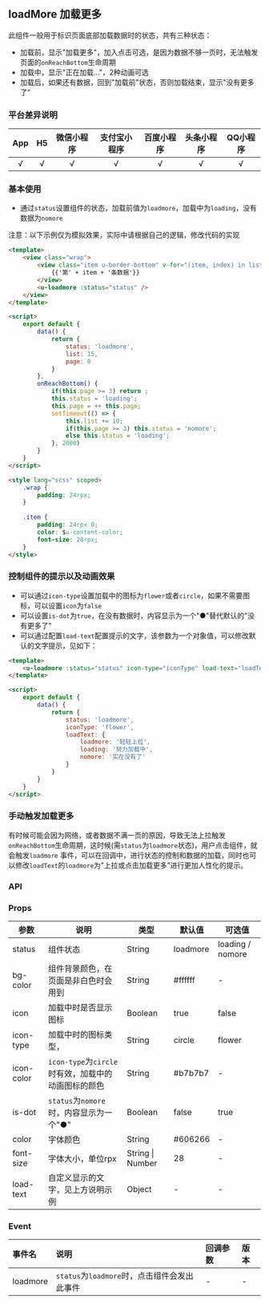 ## loadMore 加载更多

此组件一般用于标识页面底部加载数据时的状态，共有三种状态：
- 加载前，显示"加载更多"，加入点击可选，是因为数据不够一页时，无法触发页面的`onReachBottom`生命周期
- 加载中，显示"正在加载..."，2种动画可选
- 加载后，如果还有数据，回到"加载前"状态，否则加载结束，显示"没有更多了"

### 平台差异说明

|App|H5|微信小程序|支付宝小程序|百度小程序|头条小程序|QQ小程序|
|:-:|:-:|:-:|:-:|:-:|:-:|:-:|
|√|√|√|√|√|√|√|

### 基本使用

- 通过`status`设置组件的状态，加载前值为`loadmore`，加载中为`loading`，没有数据为`nomore`

注意：以下示例仅为模拟效果，实际中请根据自己的逻辑，修改代码的实现

```html
<template>
	<view class="wrap">
		<view class="item u-border-bottom" v-for="(item, index) in list" :key="index">
			{{'第' + item + '条数据'}}
		</view>
		<u-loadmore :status="status" />
	</view>
</template>

<script>
	export default {
		data() {
			return {
				status: 'loadmore',
				list: 15,
				page: 0
			}
		},
		onReachBottom() {
			if(this.page >= 3) return ;
			this.status = 'loading';
			this.page = ++ this.page;
			setTimeout(() => {
				this.list += 10;
				if(this.page >= 3) this.status = 'nomore';
				else this.status = 'loading';
			}, 2000)
		}
	}
</script>

<style lang="scss" scoped>
	.wrap {
		padding: 24rpx;
	}
	
	.item {
		padding: 24rpx 0;
		color: $u-content-color;
		font-size: 28rpx;
	}
</style>
```

### 控制组件的提示以及动画效果

- 可以通过`icon-type`设置加载中的图标为`flower`或者`circle`，如果不需要图标，可以设置`icon`为`false`
- 可以设置`is-dot`为`true`，在没有数据时，内容显示为一个"●"替代默认的"没有更多了"
- 可以通过配置`load-text`配置提示的文字，该参数为一个对象值，可以修改默认的文字提示，见如下：

```html
<template>
	<u-loadmore :status="status" icon-type="iconType" load-text="loadText" />
</template>

<script>
	export default {
		data() {
			return {
				status: 'loadmore',
				iconType: 'flower',
				loadText: {
					loadmore: '轻轻上拉',
					loading: '努力加载中',
					nomore: '实在没有了'
				}
			}
		}
	}
</script>
```


### 手动触发加载更多

有时候可能会因为网络，或者数据不满一页的原因，导致无法上拉触发`onReachBottom`生命周期，这时候(需`status`为`loadmore`状态)，用户点击组件，就会触发`loadmore`
事件，可以在回调中，进行状态的控制和数据的加载，同时也可以修改`loadText`的`loadmore`为"上拉或点击加载更多"进行更加人性化的提示。


### API

### Props

| 参数          | 说明            | 类型            | 默认值             |  可选值   |
|-------------  |---------------- |---------------|------------------ |-------- |
| status | 组件状态  | String | loadmore | loading / nomore |
| bg-color | 组件背景颜色，在页面是非白色时会用到  | String	 | #ffffff | - |
| icon | 加载中时是否显示图标  | Boolean | true | false |
| icon-type | 加载中时的图标类型， | String | circle | flower |
| icon-color | `icon-type`为`circle`时有效，加载中的动画图标的颜色  | String | #b7b7b7 | - |
| is-dot |  `status`为`nomore`时，内容显示为一个"●" | Boolean | false | true |
| color | 字体颜色  | String | #606266 | - |
| font-size | 字体大小，单位rpx  | String \| Number | 28 | - |
| load-text | 自定义显示的文字，见上方说明示例  | Object | - | - |


### Event


|事件名|说明|回调参数|版本|
|:-|:-|:-|:-|
| loadmore | `status`为`loadmore`时，点击组件会发出此事件 | - | - |
